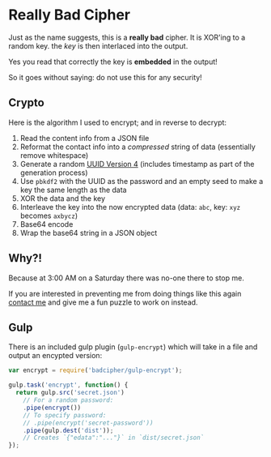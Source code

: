 # Really Bad Cipher

Just as the name suggests, this is a **really bad** cipher. It is XOR'ing to a
random key. the *key* is then interlaced into the output.

Yes you read that correctly the key is **embedded** in the output!

So it goes without saying: do not use this for any security!

## Crypto

Here is the algorithm I used to encrypt; and in reverse to decrypt:

1. Read the content info from a JSON file
2. Reformat the contact info into a *compressed* string of data (essentially
   remove whitespace)
3. Generate a random [UUID Version 4][1] (includes timestamp as part of the
   generation process)
4. Use `pbkdf2` with the UUID as the password and an empty seed to make a key
   the same length as the data
5. XOR the data and the key
6. Interleave the key into the now encrypted data (data: `abc`, key: `xyz`
   becomes `axbycz`)
7. Base64 encode
8. Wrap the base64 string in a JSON object

## Why?!

Because at 3:00 AM on a Saturday there was no-one there to stop me.

If you are interested in preventing me from doing things like this again
[contact me][2] and give me a fun puzzle to work on instead.

## Gulp

There is an included gulp plugin (`gulp-encrypt`) which will take in a file and
output an encypted version:

```javascript
var encrypt = require('badcipher/gulp-encrypt');

gulp.task('encrypt', function() {
  return gulp.src('secret.json')
    // For a random password:
    .pipe(encrypt())
    // To specify password:
    // .pipe(encrypt('secret-password'))
    .pipe(gulp.dest('dist'));
    // Creates `{"edata":"..."}` in `dist/secret.json`
});
```

[1]: http://en.wikipedia.org/wiki/Universally_unique_identifier#Version_4_.28random.29
[2]: http://tritarget.org/devin/#contact
